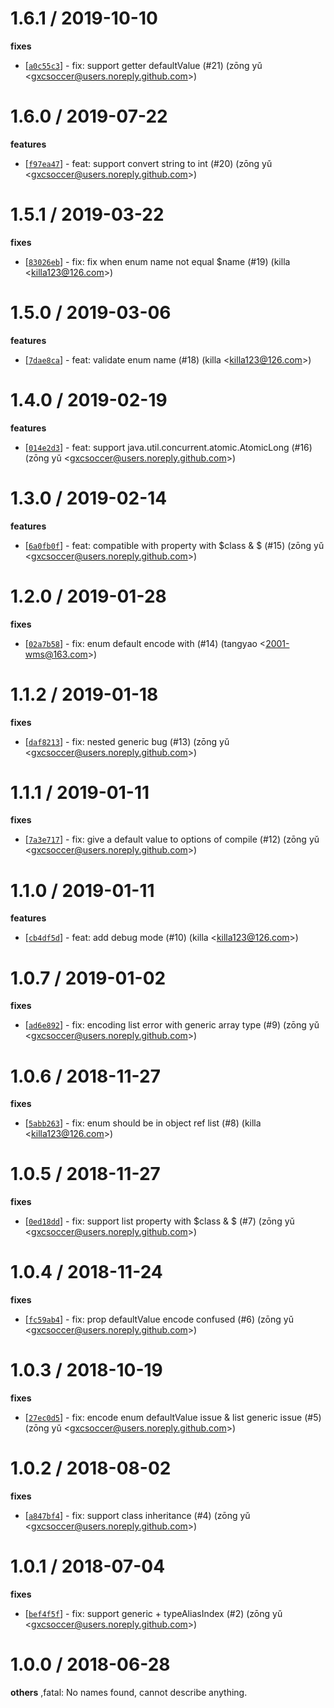 
1.6.1 / 2019-10-10
==================

**fixes**
  * [[`a0c55c3`](http://github.com/sofastack/sofa-hessian-node/commit/a0c55c390141dd5f2b0d315abadb643848dcb2db)] - fix: support getter defaultValue (#21) (zōng yǔ <<gxcsoccer@users.noreply.github.com>>)

1.6.0 / 2019-07-22
==================

**features**
  * [[`f97ea47`](http://github.com/sofastack/sofa-hessian-node/commit/f97ea47f3a896801a477fd776c49ac44f149cbc4)] - feat: support convert string to int (#20) (zōng yǔ <<gxcsoccer@users.noreply.github.com>>)

1.5.1 / 2019-03-22
==================

**fixes**
  * [[`83026eb`](http://github.com/alipay/sofa-hessian-node/commit/83026ebd616c2d1c0fdba45649fc78fca905c091)] - fix: fix when enum name not equal $name (#19) (killa <<killa123@126.com>>)

1.5.0 / 2019-03-06
==================

**features**
  * [[`7dae8ca`](http://github.com/alipay/sofa-hessian-node/commit/7dae8cace6c55cf769b1d7aec370b0a43fb14ca9)] - feat: validate enum name (#18) (killa <<killa123@126.com>>)

1.4.0 / 2019-02-19
==================

**features**
  * [[`014e2d3`](http://github.com/alipay/sofa-hessian-node/commit/014e2d3e2dd36de0a612693f0cf62c2b478165c9)] - feat: support java.util.concurrent.atomic.AtomicLong (#16) (zōng yǔ <<gxcsoccer@users.noreply.github.com>>)

1.3.0 / 2019-02-14
==================

**features**
  * [[`6a0fb0f`](http://github.com/alipay/sofa-hessian-node/commit/6a0fb0faaa4084574da6743d51c81b088da98b51)] - feat: compatible with property with $class & $ (#15) (zōng yǔ <<gxcsoccer@users.noreply.github.com>>)

1.2.0 / 2019-01-28
==================

**fixes**
  * [[`02a7b58`](http://github.com/alipay/sofa-hessian-node/commit/02a7b58dd7e739ed2bc3a8572c78168d96be0283)] - fix: enum default encode with (#14) (tangyao <<2001-wms@163.com>>)

1.1.2 / 2019-01-18
==================

**fixes**
  * [[`daf8213`](http://github.com/alipay/sofa-hessian-node/commit/daf821336e7959a669d4899f1a82f501b5b5b2b1)] - fix: nested generic bug (#13) (zōng yǔ <<gxcsoccer@users.noreply.github.com>>)

1.1.1 / 2019-01-11
==================

**fixes**
  * [[`7a3e717`](http://github.com/alipay/sofa-hessian-node/commit/7a3e7174b8bf2c234de485815a5e382899556c8b)] - fix: give a default value to options of compile (#12) (zōng yǔ <<gxcsoccer@users.noreply.github.com>>)

1.1.0 / 2019-01-11
==================

**features**
  * [[`cb4df5d`](http://github.com/alipay/sofa-hessian-node/commit/cb4df5d57a62c1e2aa54fe4f2292e68c38d9178d)] - feat: add debug mode (#10) (killa <<killa123@126.com>>)

1.0.7 / 2019-01-02
==================

**fixes**
  * [[`ad6e892`](http://github.com/alipay/sofa-hessian-node/commit/ad6e89205476e8df5e75459eeb8b46eacb15be5d)] - fix: encoding list error with generic array type (#9) (zōng yǔ <<gxcsoccer@users.noreply.github.com>>)

1.0.6 / 2018-11-27
==================

**fixes**
  * [[`5abb263`](http://github.com/alipay/sofa-hessian-node/commit/5abb26346f760c41bfbc5ec25e9c37b2fe9c69c4)] - fix: enum should be in object ref list (#8) (killa <<killa123@126.com>>)

1.0.5 / 2018-11-27
==================

**fixes**
  * [[`0ed18dd`](http://github.com/alipay/sofa-hessian-node/commit/0ed18dd9ad0e1774e680d74bc30fb598d4b915e2)] - fix: support list property with $class & $ (#7) (zōng yǔ <<gxcsoccer@users.noreply.github.com>>)

1.0.4 / 2018-11-24
==================

**fixes**
  * [[`fc59ab4`](http://github.com/alipay/sofa-hessian-node/commit/fc59ab4bd5e9f4973491b3be1bb354990913d6d6)] - fix: prop defaultValue encode confused (#6) (zōng yǔ <<gxcsoccer@users.noreply.github.com>>)

1.0.3 / 2018-10-19
==================

**fixes**
  * [[`27ec0d5`](http://github.com/alipay/sofa-hessian-node/commit/27ec0d587d302e0bef370d46a1cbcaeea3c15061)] - fix: encode enum defaultValue issue & list generic issue (#5) (zōng yǔ <<gxcsoccer@users.noreply.github.com>>)

1.0.2 / 2018-08-02
==================

**fixes**
  * [[`a847bf4`](http://github.com/alipay/sofa-hessian-node/commit/a847bf4232ad1e4a3396a8f25f58c254b2684d2b)] - fix: support class inheritance (#4) (zōng yǔ <<gxcsoccer@users.noreply.github.com>>)

1.0.1 / 2018-07-04
==================

**fixes**
  * [[`bef4f5f`](http://github.com/alipay/sofa-hessian-node/commit/bef4f5ffe1aeafe2f891c2bec13e31924a9be78b)] - fix: support generic + typeAliasIndex (#2) (zōng yǔ <<gxcsoccer@users.noreply.github.com>>)

1.0.0 / 2018-06-28
==================

**others**
,fatal: No names found, cannot describe anything.


